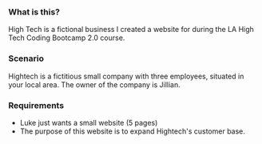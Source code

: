 

### What is this?
High Tech is a fictional business I created a website for during the LA High Tech Coding Bootcamp 2.0 course.

### Scenario
Hightech is a fictitious small company with three employees, situated in your local area. The owner of the company is Jillian.

### Requirements
* Luke just wants a small website (5 pages)
* The purpose of this website is to expand Hightech's customer base.


